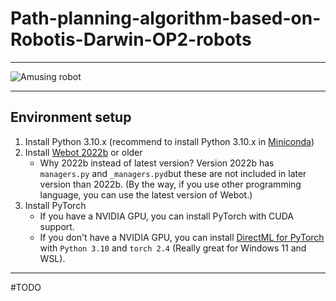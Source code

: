 # Path-planning-algorithm-based-on-Robotis-Darwin-OP2-robots


---

![Amusing robot](https://github.com/Akira-zyh/Path-planning-algorithm-based-on-Robotis-Darwin-OP2-robots/blob/main/amuse.gif)

---

## Environment setup
1. Install Python 3.10.x (recommend to install Python 3.10.x in [Miniconda](https://www.anaconda.com/docs/getting-started/miniconda/main))
2. Install [Webot 2022b](https://github.com/cyberbotics/webots/releases/tag/R2022b) or older
    - Why 2022b instead of latest version? Version 2022b has `managers.py` and `_managers.pyd`but these are not included in later version than 2022b. (By the way, if you use other programming language, you can use the latest version of Webot.)
3. Install PyTorch
    - If you have a NVIDIA GPU, you can install PyTorch with CUDA support.
    - If you don't have a NVIDIA GPU, you can install [DirectML for PyTorch](https://learn.microsoft.com/zh-cn/windows/ai/directml/pytorch-windows) with `Python 3.10` and `torch 2.4` (Really great for Windows 11 and WSL).

---
#TODO
